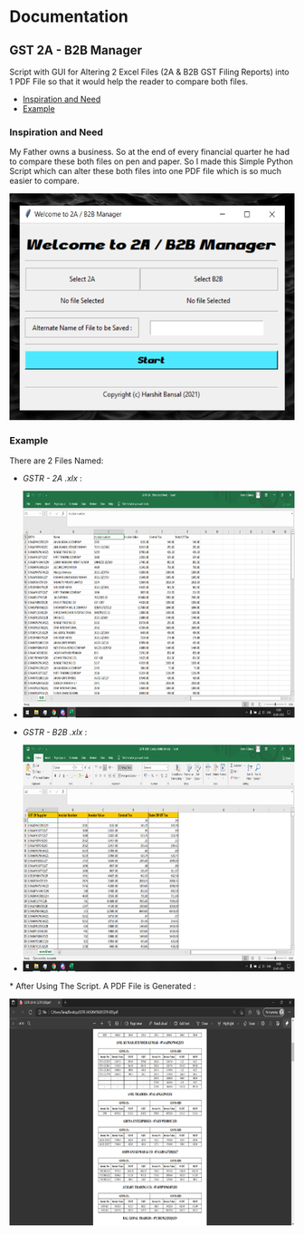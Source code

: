 # Documentation
## GST 2A - B2B Manager
Script with GUI for Altering 2 Excel Files (2A & B2B GST Filing Reports) into 1 PDF File so that it would help the reader to compare both files.
* [Inspiration and Need](#inspiration-and-need)
* [Example](#example)
### Inspiration and Need
My Father owns a business. 
So at the end of every financial quarter he had to compare these both files on pen and paper. 
So I made this Simple Python Script which can alter these both files into one PDF file which is so much easier to compare.

<p align = "center">
  <img src = "Resources/1.png" height = "400">
</p>

### Example
There are 2 Files Named:
* *GSTR - 2A .xlx* :

* <p align = "center">
  <img src = "Resources/2.png" height = "400">
  </p>
* *GSTR - B2B .xlx* :

* <p align = "center">
  <img src = "Resources/3.png" height = "400">
</p>
* After Using The Script. A PDF File is Generated :

<p align = "center">
  <img src = "Resources/4.png" height = "400">
</p>